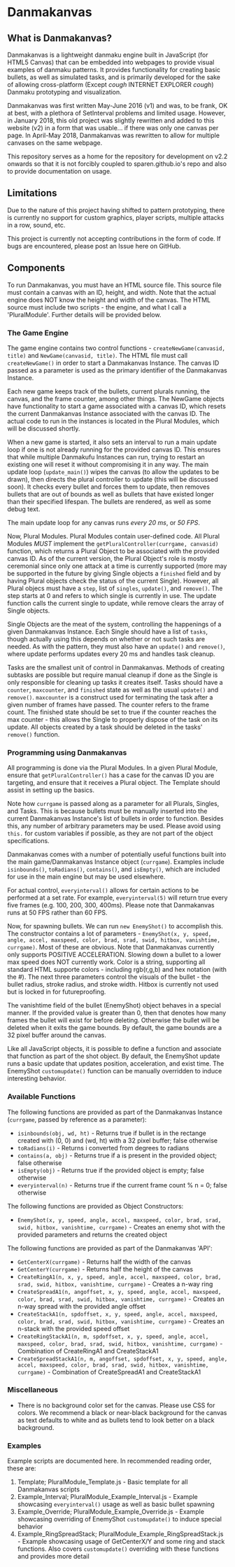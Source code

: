 # Danmakanvas

## What is Danmakanvas?

Danmakanvas is a lightweight danmaku engine built in JavaScript (for HTML5 Canvas) that can be embedded into webpages to provide visual examples of danmaku patterns. It provides functionality for creating basic bullets, as well as simulated tasks, and is primarily developed for the sake of allowing cross-platform (Except *cough* INTERNET EXPLORER *cough*) Danmaku prototyping and visualization.

Danmakanvas was first written May-June 2016 (v1) and was, to be frank, OK at best, with a plethora of SetInterval problems and limited usage. However, in January 2018, this old project was slightly rewritten and added to this website (v2) in a form that was usable... if there was only one canvas per page. In April-May 2018, Danmakanvas was rewritten to allow for multiple canvases on the same webpage.

This repository serves as a home for the repository for development on v2.2 onwards so that it is not forcibly coupled to sparen.github.io's repo and also to provide documentation on usage.

## Limitations

Due to the nature of this project having shifted to pattern prototyping, there is currently no support for custom graphics, player scripts, multiple attacks in a row, sound, etc. 

This project is currently not accepting contributions in the form of code. If bugs are encountered, please post an Issue here on GitHub.

## Components

To run Danmakanvas, you must have an HTML source file. This source file must contain a canvas with an ID, height, and width. Note that the actual engine does NOT know the height and width of the canvas. The HTML source must include two scripts - the engine, and what I call a 'PluralModule'. Further details will be provided below.

### The Game Engine

The game engine contains two control functions - `createNewGame(canvasid, title)` and `NewGame(canvasid, title)`. The HTML file must call `createNewGame()` in order to start a Danmakanvas Instance. The canvas ID passed as a parameter is used as the primary identifier of the Danmakanvas Instance. 

Each new game keeps track of the bullets, current plurals running, the canvas, and the frame counter, among other things. The NewGame objects have functionality to start a game associated with a canvas ID, which resets the current Danmakanvas Instance associated with the canvas ID. The actual code to run in the instances is located in the Plural Modules, which will be discussed shortly.

When a new game is started, it also sets an interval to run a main update loop if one is not already running for the provided canvas ID. This ensures that while multiple Danmakufu Instances can run, trying to restart an existing one will reset it without compromising it in any way. The main update loop (`update_main()`) wipes the canvas (to allow the updates to be drawn), then directs the plural controller to update (this will be discussed soon). It checks every bullet and forces them to update, then removes bullets that are out of bounds as well as bullets that have existed longer than their specified lifespan. The bullets are rendered, as well as some debug text.

The main update loop for any canvas runs *every 20 ms*, or *50 FPS*.

Now, Plural Modules. Plural Modules contain user-defined code. All Plural Modules *MUST* implement the `getPluralController(currgame, canvasid)` function, which returns a Plural Object to be associated with the provided canvas ID. As of the current version, the Plural Object's role is mostly ceremonial since only one attack at a time is currently supported (more may be supported in the future by giving Single objects a `finished` field and by having Plural objects check the status of the current Single). However, all Plural objecs must have a `step`, list of `singles`, `update()`, and `remove()`. The step starts at 0 and refers to which single is currently in use. The update function calls the current single to update, while remove clears the array of Single objects.

Single Objects are the meat of the system, controlling the happenings of a given Danmakanvas Instance. Each Single should have a list of `tasks`, though actually using this depends on whether or not such tasks are needed. As with the pattern, they must also have an `update()` and `remove()`, where update performs updates every 20 ms and handles task cleanup. 

Tasks are the smallest unit of control in Danmakanvas. Methods of creating subtasks are possible but require manual cleanup if done as the Single is only responsible for cleaning up tasks it creates itself. Tasks should have a `counter`, `maxcounter`, and `finished` state as well as the usual `update()` and `remove()`. `maxcounter` is a construct used for terminating the task after a given number of frames have passed. The counter refers to the frame count. The finished state should be set to true if the counter reaches the max counter - this allows the Single to properly dispose of the task on its update. All objects created by a task should be deleted in the tasks' `remove()` function.

### Programming using Danmakanvas

All programming is done via the Plural Modules. In a given Plural Module, ensure that `getPluralController()` has a case for the canvas ID you are targeting, and ensure that it receives a Plural object. The Template should assist in setting up the basics.

Note how `currgame` is passed along as a parameter for all Plurals, Singles, and Tasks. This is because bullets must be manually inserted into the current Danmakanvas Instance's list of bullets in order to function. Besides this, any number of arbitrary parameters may be used. Please avoid using `this.` for custom variables if possible, as they are not part of the object specifications.

Danmakanvas comes with a number of potentially useful functions built into the main game/Danmakanvas Instance object (`currgame`). Examples include `isinbounds()`, `toRadians()`, `contains()`, and `isEmpty()`, which are included for use in the main engine but may be used elsewhere. 

For actual control, `everyinterval()` allows for certain actions to be performed at a set rate. For example, `everyinterval(5)` will return true every five frames (e.g. 100, 200, 300, 400ms). Please note that Danmakanvas runs at 50 FPS rather than 60 FPS.

Now, for spawning bullets. We can run `new EnemyShot()` to accomplish this. The constructor contains a lot of parameters - `EnemyShot(x, y, speed, angle, accel, maxspeed, color, brad, srad, swid, hitbox, vanishtime, currgame)`. Most of these are obvious. Note that Danmakanvas currently only supports POSITIVE ACCELERATION. Slowing down a bullet to a lower max speed does NOT currently work. Color is a string, supporting all standard HTML supporte colors - including rgb(r,g,b) and hex notation (with the #).  The next three parameters control the visuals of the bullet - the bullet radius, stroke radius, and stroke width. Hitbox is currently not used but is locked in for futureproofing. 

The vanishtime field of the bullet (EnemyShot) object behaves in a special manner. If the provided value is greater than 0, then that denotes how many frames the bullet will exist for before deleting. Otherwise the bullet will be deleted when it exits the game bounds. By default, the game bounds are a 32 pixel buffer around the canvas.

Like all JavaScript objects, it is possible to define a function and associate that function as part of the shot object. By default, the EnemyShot update runs a basic update that updates position, acceleration, and exist time. The EnemyShot `customupdate()` function can be manually overridden to induce interesting behavior.

### Available Functions

The following functions are provided as part of the Danmakanvas Instance (`currgame`, passed by reference as a parameter):

* `isinbounds(obj, wd, ht)` - Returns true if bullet is in the rectange created with (0, 0) and (wd, ht) with a 32 pixel buffer; false otherwise  
* `toRadians(i)` - Returns i converted from degrees to radians  
* `contains(a, obj)` - Returns true if a is present in the provided object; false otherwise  
* `isEmpty(obj)` - Returns true if the provided object is empty; false otherwise  
* `everyinterval(n)` - Returns true if the current frame count % n = 0; false otherwise  

The following functions are provided as Object Constructors:

* `EnemyShot(x, y, speed, angle, accel, maxspeed, color, brad, srad, swid, hitbox, vanishtime, currgame)` - Creates an enemy shot with the provided parameters and returns the created object

The following functions are provided as part of the Danmakanvas 'API':

* `GetCenterX(currgame)` - Returns half the width of the canvas  
* `GetCenterY(currgame)` - Returns half the height of the canvas  
* `CreateRingA1(n, x, y, speed, angle, accel, maxspeed, color, brad, srad, swid, hitbox, vanishtime, currgame)` - Creates a n-way ring  
* `CreateSpreadA1(n, angoffset, x, y, speed, angle, accel, maxspeed, color, brad, srad, swid, hitbox, vanishtime, currgame)` - Creates an n-way spread with the provided angle offset  
* `CreateStackA1(n, spdoffset, x, y, speed, angle, accel, maxspeed, color, brad, srad, swid, hitbox, vanishtime, currgame)` - Creates an n-stack with the provided speed offset  
* `CreateRingStackA1(n, m, spdoffset, x, y, speed, angle, accel, maxspeed, color, brad, srad, swid, hitbox, vanishtime, currgame)` - Combination of CreateRingA1 and CreateStackA1  
* `CreateSpreadStackA1(n, m, angoffset, spdoffset, x, y, speed, angle, accel, maxspeed, color, brad, srad, swid, hitbox, vanishtime, currgame)` - Combination of CreateSpreadA1 and CreateStackA1  


### Miscellaneous

* There is no background color set for the canvas. Please use CSS for colors. We recommend a black or near-black background for the canvas as text defaults to white and as bullets tend to look better on a black background.

### Examples

Example scripts are documented here. In recommended reading order, these are:

1. Template; PluralModule_Template.js - Basic template for all Danmakanvas scripts  
2. Example_Interval; PluralModule_Example_Interval.js - Example showcasing `everyinterval()` usage as well as basic bullet spawning  
3. Example_Override; PluralModule_Example_Override.js - Example showcasing overriding of EnemyShot `customupdate()` to induce special behavior  
4. Example_RingSpreadStack; PluralModule_Example_RingSpreadStack.js - Example showcasing usage of GetCenterX/Y and some ring and stack functions. Also covers `customupdate()` overriding with these functions and provides more detail  

